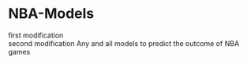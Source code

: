 # NBA-Models
first modification   
second modification 
Any and all models to predict the outcome of NBA games
